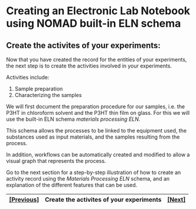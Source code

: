 # Creating an Electronic Lab Notebook using NOMAD built-in ELN schema

## **Create the activites of your experiments:**

Now that you have created the record for the entities of your experiments, the next step is to create the activities involved in your experiments.

Activities include:
1. Sample preparation
2. Characterizing the samples

We will first document the preparation procedure for our samples, i.e. the P3HT in chloroform solvent and the P3HT thin film on glass. 
For this we will use the built-in ELN schema *materials processing ELN*. 

This schema allows the processes to be linked to the equipment used, the substances used as input materials, and the samples resulting from the process. 

In addition, workflows can be automatically created and modified to allow a visual graph that represents the process. 

Go to the next section for a step-by-step illustration of how to create an activity record using the *Materials Processing ELN* schema, and an explanation of the different features that can be used. 

| [[Previous]](5B_3_Instrument_entities.md) |   Create the activites of your experiments| [[Next]](5C_1_Materials_processing_activitiy.md)
|------------|-----------|-------|